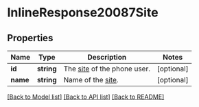 # InlineResponse20087Site

## Properties
Name | Type | Description | Notes
------------ | ------------- | ------------- | -------------
**id** | **string** | The [site](https://support.zoom.us/hc/en-us/articles/360020809672) of the phone user. | [optional] 
**name** | **string** | Name of the [site](https://support.zoom.us/hc/en-us/articles/360020809672). | [optional] 

[[Back to Model list]](../README.md#documentation-for-models) [[Back to API list]](../README.md#documentation-for-api-endpoints) [[Back to README]](../README.md)



